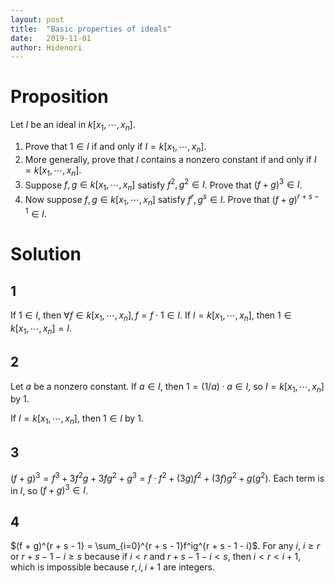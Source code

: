 ```yaml
---
layout: post
title:  "Basic properties of ideals"
date:   2019-11-01
author: Hidenori
---
```


# Proposition
Let $I$ be an ideal in $k[x_1, \cdots, x_n]$.
1. Prove that $1 \in I$ if and only if $I = k[x_1, \cdots, x_n]$.
1. More generally, prove that $I$ contains a nonzero constant if and only if $I = k[x_1, \cdots, x_n]$.
1. Suppose $f, g \in k[x_1, \cdots, x_n]$ satisfy $f^2, g^2 \in I$.
   Prove that $(f + g)^3 \in I$.
1. Now suppose $f, g \in k[x_1, \cdots, x_n]$ satisfy $f^r, g^s \in I$.
   Prove that $(f + g)^{r + s - 1} \in I$.

# Solution

## 1
If $1 \in I$, then $\forall f \in k[x_1, \cdots, x_n], f = f \cdot 1 \in I$.
If $I = k[x_1, \cdots, x_n]$, then $1 \in k[x_1, \cdots, x_n] = I$.

## 2
Let $a$ be a nonzero constant.
If $a \in I$, then $1 = (1/a) \cdot a \in I$, so $I = k[x_1, \cdots, x_n]$ by 1.

If $I = k[x_1, \cdots, x_n]$, then $1 \in I$ by 1.

## 3
$(f + g)^3 = f^3 + 3f^2g + 3fg^2 + g^3 = f \cdot f^2 + (3g)f^2 + (3f)g^2 + g(g^2)$.
Each term is in $I$, so $(f + g)^3 \in I$.

## 4
$(f + g)^{r + s - 1} = \sum_{i=0}^{r + s - 1}f^ig^{r + s - 1 - i}$.
For any $i$, $i \geq r$ or $r + s - 1 - i \geq s$ because if $i < r$ and $r + s - 1 - i < s$, then $i < r < i + 1$, which is impossible because $r, i, i + 1$ are integers.
